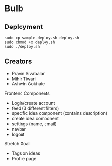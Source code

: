 # Bulb

## Deployment
`sudo cp sample-deploy.sh deploy.sh`
<br>
`sudo chmod +x deploy.sh`
<br>
`sudo ./deploy.sh`

## Creators
* Pravin Sivabalan
* Mihir Tiwari 
* Ashwin Gokhale
 
Frontend Components
* Login/create account
* feed (3 different filters)
* specific idea component (contains description)
* create idea component
* settings (name, email)
* navbar
* logout

Stretch Goal
* Tags on ideas
* Profile page
